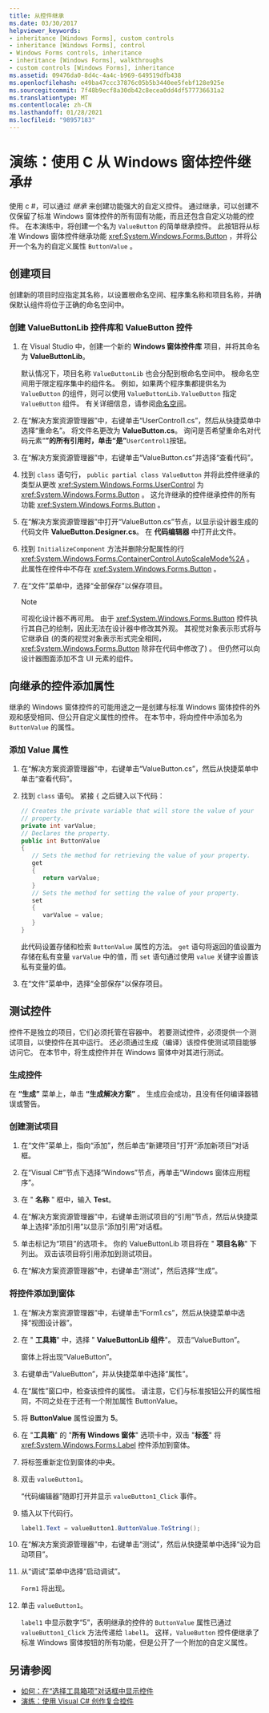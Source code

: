 ```yaml
---
title: 从控件继承
ms.date: 03/30/2017
helpviewer_keywords:
- inheritance [Windows Forms], custom controls
- inheritance [Windows Forms], control
- Windows Forms controls, inheritance
- inheritance [Windows Forms], walkthroughs
- custom controls [Windows Forms], inheritance
ms.assetid: 09476da0-8d4c-4a4c-b969-649519dfb438
ms.openlocfilehash: e49ba47ccc37876c05b5b3440ee5febf128e925e
ms.sourcegitcommit: 7f48b9ecf8a30db42c8ecea0dd4df577736631a2
ms.translationtype: MT
ms.contentlocale: zh-CN
ms.lasthandoff: 01/28/2021
ms.locfileid: "98957183"
---
```

# <a name="walkthrough-inherit-from-a-windows-forms-control-with-c"></a>演练：使用 C 从 Windows 窗体控件继承\#

使用 c #，可以通过 *继承* 来创建功能强大的自定义控件。 通过继承，可以创建不仅保留了标准 Windows 窗体控件的所有固有功能，而且还包含自定义功能的控件。 在本演练中，将创建一个名为 `ValueButton` 的简单继承控件。 此按钮将从标准 Windows 窗体控件继承功能 <xref:System.Windows.Forms.Button> ，并将公开一个名为的自定义属性 `ButtonValue` 。

## <a name="create-the-project"></a>创建项目

创建新的项目时应指定其名称，以设置根命名空间、程序集名称和项目名称，并确保默认组件将位于正确的命名空间中。

### <a name="to-create-the-valuebuttonlib-control-library-and-the-valuebutton-control"></a>创建 ValueButtonLib 控件库和 ValueButton 控件

1. 在 Visual Studio 中，创建一个新的 **Windows 窗体控件库** 项目，并将其命名为 **ValueButtonLib**。

     默认情况下，项目名称 `ValueButtonLib` 也会分配到根命名空间中。 根命名空间用于限定程序集中的组件名。 例如，如果两个程序集都提供名为 `ValueButton` 的组件，则可以使用 `ValueButtonLib.ValueButton` 指定 `ValueButton` 组件。 有关详细信息，请参阅[命名空间](/dotnet/csharp/programming-guide/namespaces/index)。

2. 在“解决方案资源管理器”中，右键单击“UserControl1.cs”，然后从快捷菜单中选择“重命名”。 将文件名更改为 **ValueButton.cs**。 询问是否希望重命名对代码元素“**”的所有引用时，单击“是”**`UserControl1`按钮。

3. 在“解决方案资源管理器”中，右键单击“ValueButton.cs”并选择“查看代码”。

4. 找到 `class` 语句行， `public partial class ValueButton` 并将此控件继承的类型从更改 <xref:System.Windows.Forms.UserControl> 为 <xref:System.Windows.Forms.Button> 。 这允许继承的控件继承控件的所有功能 <xref:System.Windows.Forms.Button> 。

5. 在“解决方案资源管理器”中打开“ValueButton.cs”节点，以显示设计器生成的代码文件 **ValueButton.Designer.cs**。 在 **代码编辑器** 中打开此文件。

6. 找到 `InitializeComponent` 方法并删除分配属性的行 <xref:System.Windows.Forms.ContainerControl.AutoScaleMode%2A> 。 此属性在控件中不存在 <xref:System.Windows.Forms.Button> 。

7. 在“文件”菜单中，选择“全部保存”以保存项目。

    > [!NOTE]
    > 可视化设计器不再可用。 由于 <xref:System.Windows.Forms.Button> 控件执行其自己的绘制，因此无法在设计器中修改其外观。 其视觉对象表示形式将与它继承自 (的类的视觉对象表示形式完全相同， <xref:System.Windows.Forms.Button> 除非在代码中修改了) 。 但仍然可以向设计器图面添加不含 UI 元素的组件。

## <a name="add-a-property-to-your-inherited-control"></a>向继承的控件添加属性

继承的 Windows 窗体控件的可能用途之一是创建与标准 Windows 窗体控件的外观和感受相同、但公开自定义属性的控件。 在本节中，将向控件中添加名为 `ButtonValue` 的属性。

### <a name="to-add-the-value-property"></a>添加 Value 属性

1. 在“解决方案资源管理器”中，右键单击“ValueButton.cs”，然后从快捷菜单中单击“查看代码”。

2. 找到 `class` 语句。 紧接 `{` 之后键入以下代码：

    ```csharp
    // Creates the private variable that will store the value of your
    // property.
    private int varValue;
    // Declares the property.
    public int ButtonValue
    {
       // Sets the method for retrieving the value of your property.
       get
       {
          return varValue;
       }
       // Sets the method for setting the value of your property.
       set
       {
          varValue = value;
       }
    }
    ```

     此代码设置存储和检索 `ButtonValue` 属性的方法。 `get` 语句将返回的值设置为存储在私有变量 `varValue` 中的值，而 `set` 语句通过使用 `value` 关键字设置该私有变量的值。

3. 在“文件”菜单中，选择“全部保存”以保存项目。

## <a name="test-the-control"></a>测试控件

控件不是独立的项目，它们必须托管在容器中。 若要测试控件，必须提供一个测试项目，以使控件在其中运行。 还必须通过生成（编译）该控件使测试项目能够访问它。 在本节中，将生成控件并在 Windows 窗体中对其进行测试。

### <a name="to-build-your-control"></a>生成控件

在 **“生成”** 菜单上，单击 **“生成解决方案”** 。 生成应会成功，且没有任何编译器错误或警告。

### <a name="to-create-a-test-project"></a>创建测试项目

1. 在“文件”菜单上，指向“添加”，然后单击“新建项目”打开“添加新项目”对话框。

2. 在“Visual C#”节点下选择“Windows”节点，再单击“Windows 窗体应用程序”。

3. 在 " **名称** " 框中，输入 **Test**。

4. 在“解决方案资源管理器”中，右键单击测试项目的“引用”节点，然后从快捷菜单上选择“添加引用”以显示“添加引用”对话框。

5. 单击标记为“项目”的选项卡。 你的 ValueButtonLib 项目将在 " **项目名称**" 下列出。 双击该项目将引用添加到测试项目。

6. 在“解决方案资源管理器”中，右键单击“测试”，然后选择“生成”。

### <a name="to-add-your-control-to-the-form"></a>将控件添加到窗体

1. 在“解决方案资源管理器”中，右键单击“Form1.cs”，然后从快捷菜单中选择“视图设计器”。

2. 在 " **工具箱**" 中，选择 " **ValueButtonLib 组件**"。 双击“ValueButton”。

     窗体上将出现“ValueButton”。

3. 右键单击“ValueButton”，并从快捷菜单中选择“属性”。

4. 在“属性”窗口中，检查该控件的属性。 请注意，它们与标准按钮公开的属性相同，不同之处在于还有一个附加属性 ButtonValue。

5. 将 **ButtonValue** 属性设置为 **5**。

6. 在 "**工具箱**" 的 "**所有 Windows 窗体**" 选项卡中，双击 "**标签**" 将 <xref:System.Windows.Forms.Label> 控件添加到窗体。

7. 将标签重新定位到窗体的中央。

8. 双击 `valueButton1`。

     “代码编辑器”随即打开并显示 `valueButton1_Click` 事件。

9. 插入以下代码行。

    ```csharp
    label1.Text = valueButton1.ButtonValue.ToString();
    ```

10. 在“解决方案资源管理器”中，右键单击“测试”，然后从快捷菜单中选择“设为启动项目”。

11. 从“调试”菜单中选择“启动调试”。

     `Form1` 将出现。

12. 单击 `valueButton1`。

     `label1` 中显示数字“5”，表明继承的控件的 `ButtonValue` 属性已通过 `valueButton1_Click` 方法传递给 `label1`。 这样，`ValueButton` 控件便继承了标准 Windows 窗体按钮的所有功能，但是公开了一个附加的自定义属性。

## <a name="see-also"></a>另请参阅

- [如何：在“选择工具箱项”对话框中显示控件](how-to-display-a-control-in-the-choose-toolbox-items-dialog-box.md)
- [演练：使用 Visual C# 创作复合控件](walkthrough-authoring-a-composite-control-with-visual-csharp.md)
